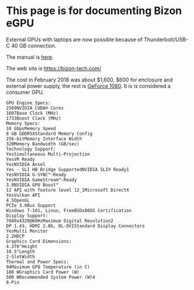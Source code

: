 # This page is for documenting Bizon eGPU

External GPUs with laptops are now possible because of Thunderbolt/USB-C 40 GB connection.

The manual is [here](https://github.com/Pomona-ITS/hpc/blob/master/applications/CUDA/Bizon/bizonbox3_guide.pdf).

The web site is https://bizon-tech.com/

The cost in February 2018 was about $1,600, $600 for enclosure and external power supply, the rest is [GeForce 1080](https://www.nvidia.com/en-us/geforce/products/10series/geforce-gtx-1080/). It is is considered a consumer GPU.

```
GPU Engine Specs:
2560NVIDIA CUDA® Cores
1607Base Clock (MHz)
1733Boost Clock (MHz)
Memory Specs:
10 GbpsMemory Speed
8 GB GDDR5XStandard Memory Config
256-bitMemory Interface Width
320Memory Bandwidth (GB/sec)
Technology Support:
YesSimultaneous Multi-Projection
YesVR Ready
YesNVIDIA Ansel
Yes - SLI HB Bridge SupportedNVIDIA SLI® Ready1
YesNVIDIA G-SYNC™-Ready
YesNVIDIA GameStream™-Ready
3.0NVIDIA GPU Boost™
12 API with feature level 12_1Microsoft DirectX
YesVulkan API
4.5OpenGL
PCIe 3.0Bus Support
Windows 7-101, Linux, FreeBSDx86OS Certification
Display Support:
7680x4320@60HzMaximum Digital Resolution2
DP 1.43, HDMI 2.0b, DL-DVIStandard Display Connectors
YesMulti Monitor
2.2HDCP
Graphics Card Dimensions:
4.376"Height
10.5"Length
2-SlotWidth
Thermal and Power Specs:
94Maximum GPU Temperature (in C)
180 WGraphics Card Power (W)
500 WRecommended System Power (W)4
8-Pin
```
